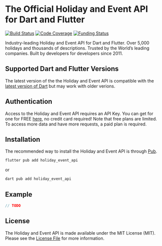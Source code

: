 # The Official Holiday and Event API for Dart and Flutter

<!-- pub.dev version -->
[![Build Status](https://github.com/westy92/holiday-event-api-dart/actions/workflows/ci.yml/badge.svg)](https://github.com/westy92/holiday-event-api-dart/actions)
[![Code Coverage](https://codecov.io/gh/westy92/holiday-event-api-dart/branch/main/graph/badge.svg)](https://codecov.io/gh/westy92/holiday-event-api-dart)
[![Funding Status](https://img.shields.io/github/sponsors/westy92)](https://github.com/sponsors/westy92)

Industry-leading Holiday and Event API for Dart and Flutter. Over 5,000 holidays and thousands of descriptions. Trusted by the World’s leading companies. Built by developers for developers since 2011.

## Supported Dart and Flutter Versions

The latest version of the the Holiday and Event API is compatible with the [latest version of Dart](https://dart.dev/) but may work with older verions.

## Authentication

Access to the Holiday and Event API requires an API Key. You can get for one for FREE [here](https://apilayer.com/marketplace/checkiday-api#pricing), no credit card required! Note that free plans are limited. To access more data and have more requests, a paid plan is required.

## Installation

The recommended way to install the Holiday and Event API is through [Pub](https://pub.dev/).

```bash
flutter pub add holiday_event_api
```
or
```bash
dart pub add holiday_event_api
```

## Example

```dart
// TODO
```

## License

The Holiday and Event API is made available under the MIT License (MIT). Please see the [License File](LICENSE) for more information.
